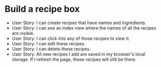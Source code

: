 # Build a recipe box

* User Story: I can create recipes that have names and ingredients.
* User Story: I can see an index view where the names of all the recipes are visible.
* User Story: I can click into any of those recipes to view it.
* User Story: I can edit these recipes.
* User Story: I can delete these recipes.
* User Story: All new recipes I add are saved in my browser's local storage. If I refresh the page, these recipes will still be there.